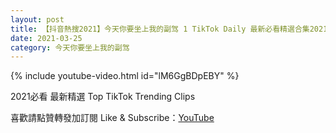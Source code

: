 ```yaml
---
layout: post
title: 【抖音熱搜2021】今天你要坐上我的副驾 1 TikTok Daily 最新必看精選合集2021 03 25
date: 2021-03-25
category: 今天你要坐上我的副驾
---
```


{% include youtube-video.html id="lM6GgBDpEBY" %}

2021必看 最新精選 Top TikTok Trending Clips

喜歡請點贊轉發加訂閱 Like & Subscribe：[YouTube](https://www.youtube.com/channel/UCAoR7VcanIPd04uEq_GIylA/videos)

